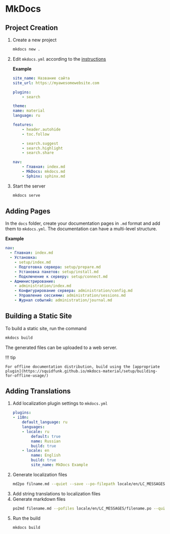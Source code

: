 # MkDocs

## Project Creation

1. Create a new project

    ```bash
    mkdocs new .
    ```

1. Edit `mkdocs.yml` according to the
[instructions](https://squidfunk.github.io/mkdocs-material/creating-your-site/#minimal-configuration)

    **Example**

    ```yaml
    site_name: Название сайта
    site_url: https://myawesomewebsite.com

    plugins:
        - search

    theme:
    name: material
    language: ru

    features:
        - header.autohide
        - toc.follow

        - search.suggest
        - search.highlight
        - search.share

    nav:
        - Главная: index.md
        - MkDocs: mkdocs.md
        - Sphinx: sphinx.md
    ```
   
1. Start the server

    ```bash
    mkdocs serve
    ```

## Adding Pages

In the `docs` folder, create your documentation pages in `.md` format and add
them to `mkdocs.yml`. The documentation can have a multi-level structure.

**Example**

```yaml
nav:
  - Главная: index.md
  - Установка:
    - setup/index.md
    - Подготовка сервера: setup/prepare.md
    - Установка пакетов: setup/install.md
    - Подключение к серверу: setup/connect.md
  - Администрирование:
    - administration/index.md
    - Конфигурирование сервера: administration/config.md
    - Управление сессиями: administration/sessions.md
    - Журнал событий: administration/journal.md
```

## Building a Static Site

To build a static site, run the command

```bash
mkdocs build
```

The generated files can be uploaded to a web server.

!!! tip

    For offline documentation distribution, build using the [appropriate plugin](https://squidfunk.github.io/mkdocs-material/setup/building-for-offline-usage/)

## Adding Translations

1. Add localization plugin settings to `mkdocs.yml`
    ```yaml
    plugins:
    - i18n:
        default_language: ru
        languages:
        - locale: ru
            default: true
            name: Russian
            build: true
        - locale: en
            name: English
            build: true
            site_name: MkDocs Example
    ```
1. Generate localization files
   ```bash
   md2po filname.md --quiet --save --po-filepath locale/en/LC_MESSAGES/filename.po
   ```
1. Add string translations to localization files
1. Generate markdown files
   ```bash
   po2md filename.md --pofiles locale/en/LC_MESSAGES/filename.po --quiet --save filename.en.md
   ```
1. Run the build
   ```bash
   mkdocs build
   ```
